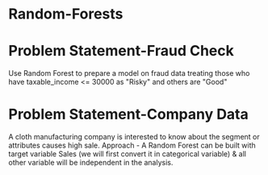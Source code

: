 # Random-Forests
# Problem Statement-Fraud Check
Use Random Forest to prepare a model on fraud data 
treating those who have taxable_income <= 30000 as "Risky" and others are "Good"

# Problem Statement-Company Data
A cloth manufacturing company is interested to know about the segment or attributes causes high sale. 
Approach - A Random Forest can be built with target variable Sales (we will first convert it in categorical variable) & all other variable will be independent in the analysis.  
